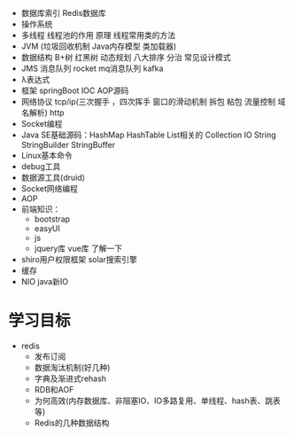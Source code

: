 + 数据库索引 Redis数据库 
+ 操作系统
+ 多线程  线程池的作用 原理 线程常用类的方法
+ JVM (垃圾回收机制 Java内存模型 类加载器)
+ 数据结构 B+树 红黑树 动态规划 八大排序 分治 常见设计模式
+ JMS 消息队列 rocket mq消息队列 kafka 
+ λ表达式
+ 框架 springBoot IOC AOP源码
+ 网络协议 tcp/ip(三次握手 ，四次挥手 窗口的滑动机制 拆包 粘包 流量控制 域名解析) http
+ Socket编程 
+ Java SE基础源码：HashMap HashTable List相关的 Collection IO String StringBuilder StringBuffer
+ Linux基本命令
+ debug工具
+ 数据源工具(druid)
+ Socket网络编程
+ AOP
+ 前端知识：
    + bootstrap
    + easyUI
    + js
    + jquery库 vue库 了解一下
+ shiro用户权限框架 solar搜索引擎 
+ 缓存
+ NIO java新IO
# 学习目标
+ redis
    + 发布订阅
    + 数据淘汰机制(好几种)
    + 字典及渐进式rehash
    + RDB和AOF
    + 为何高效(内存数据库、非阻塞IO、IO多路复用、单线程、hash表、跳表等)
    + Redis的几种数据结构
